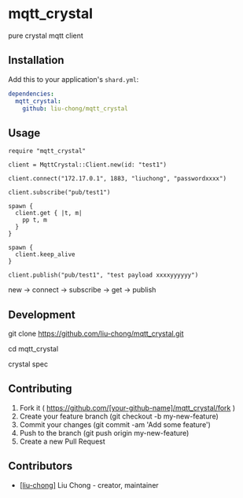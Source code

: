 # mqtt_crystal

pure crystal mqtt client

## Installation

Add this to your application's `shard.yml`:

```yaml
dependencies:
  mqtt_crystal:
    github: liu-chong/mqtt_crystal
```

## Usage

```crystal
require "mqtt_crystal"

client = MqttCrystal::Client.new(id: "test1")

client.connect("172.17.0.1", 1883, "liuchong", "passwordxxxx")

client.subscribe("pub/test1")

spawn {
  client.get { |t, m|
    pp t, m
  }
}

spawn {
  client.keep_alive
}

client.publish("pub/test1", "test payload xxxxyyyyyy")
```

new -> connect -> subscribe -> get -> publish

## Development

git clone https://github.com/liu-chong/mqtt_crystal.git

cd mqtt_crystal

crystal spec

## Contributing

1. Fork it ( https://github.com/[your-github-name]/mqtt_crystal/fork )
2. Create your feature branch (git checkout -b my-new-feature)
3. Commit your changes (git commit -am 'Add some feature')
4. Push to the branch (git push origin my-new-feature)
5. Create a new Pull Request

## Contributors

- [[liu-chong]](https://github.com/liu-chong) Liu Chong - creator, maintainer
